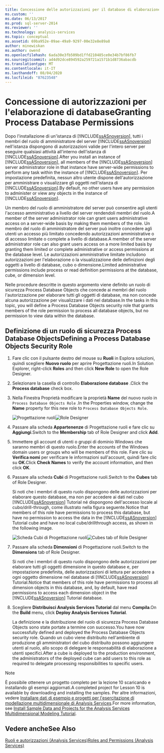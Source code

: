 ```yaml
---
title: Concessione delle autorizzazioni per il database di elaborazione | Microsoft Docs
ms.custom: ''
ms.date: 06/13/2017
ms.prod: sql-server-2014
ms.reviewer: ''
ms.technology: analysis-services
ms.topic: conceptual
ms.assetid: 69ba952e-09ae-49a9-9297-00e32e8e89a8
author: minewiskan
ms.author: owend
ms.openlocfilehash: 6ada30e3fb509bd1ffd210485ce0e34b7bf86fb7
ms.sourcegitcommit: ad4d92dce894592a259721a1571b1d8736abacdb
ms.translationtype: MT
ms.contentlocale: it-IT
ms.lasthandoff: 08/04/2020
ms.locfileid: "87623548"
---
```

# <a name="granting-process-database-permissions"></a><span data-ttu-id="9ceba-102">Concessione di autorizzazioni per l'elaborazione di database</span><span class="sxs-lookup"><span data-stu-id="9ceba-102">Granting Process Database Permissions</span></span>
  <span data-ttu-id="9ceba-103">Dopo l'installazione di un'istanza di [!INCLUDE[ssASnoversion](../includes/ssasnoversion-md.md)], tutti i membri del ruolo di amministratore del server [!INCLUDE[ssASnoversion](../includes/ssasnoversion-md.md)] nell'istanza dispongono di autorizzazioni valide per l'intero server per eseguire qualsiasi attività all'interno dell'istanza di [!INCLUDE[ssASnoversion](../includes/ssasnoversion-md.md)].</span><span class="sxs-lookup"><span data-stu-id="9ceba-103">After you install an instance of [!INCLUDE[ssASnoversion](../includes/ssasnoversion-md.md)], all members of the [!INCLUDE[ssASnoversion](../includes/ssasnoversion-md.md)] server administrator role in that instance have server-wide permissions to perform any task within the instance of [!INCLUDE[ssASnoversion](../includes/ssasnoversion-md.md)].</span></span> <span data-ttu-id="9ceba-104">Per impostazione predefinita, nessun altro utente dispone dell'autorizzazione per amministrare o visualizzare gli oggetti nell'istanza di [!INCLUDE[ssASnoversion](../includes/ssasnoversion-md.md)].</span><span class="sxs-lookup"><span data-stu-id="9ceba-104">By default, no other users have any permission to administer or view any objects in the instance of [!INCLUDE[ssASnoversion](../includes/ssasnoversion-md.md)].</span></span>

 <span data-ttu-id="9ceba-105">Un membro del ruolo di amministratore del server può consentire agli utenti l'accesso amministrativo a livello del server rendendoli membri del ruolo.</span><span class="sxs-lookup"><span data-stu-id="9ceba-105">A member of the server administrator role can grant users administrative access on a server-wide basis by making them members of the role.</span></span> <span data-ttu-id="9ceba-106">Un membro del ruolo di amministratore del server può inoltre concedere agli utenti un accesso più limitato concedendo autorizzazioni amministrative o di accesso limitate o complete a livello di database.</span><span class="sxs-lookup"><span data-stu-id="9ceba-106">A member of the server administrator role can also grant users access on a more limited basis by granting them limited or complete administrative or access permissions at the database level.</span></span> <span data-ttu-id="9ceba-107">Le autorizzazioni amministrative limitate includono autorizzazioni per l'elaborazione o la visualizzazione delle definizioni degli oggetti a livello di database, cubo o dimensione.</span><span class="sxs-lookup"><span data-stu-id="9ceba-107">Limited administrative permissions include process or read definition permissions at the database, cube, or dimension level.</span></span>

 <span data-ttu-id="9ceba-108">Nelle procedure descritte in questo argomento viene definito un ruolo di sicurezza Process Database Objects che concede ai membri del ruolo l'autorizzazione per elaborare tutti gli oggetti di database, ma non concede alcuna autorizzazione per visualizzare i dati nel database.</span><span class="sxs-lookup"><span data-stu-id="9ceba-108">In the tasks in this topic, you will define a Process Database Objects security role that grants members of the role permission to process all database objects, but no permission to view data within the database.</span></span>

## <a name="defining-a-process-database-objects-security-role"></a><span data-ttu-id="9ceba-109">Definizione di un ruolo di sicurezza Process Database Objects</span><span class="sxs-lookup"><span data-stu-id="9ceba-109">Defining a Process Database Objects Security Role</span></span>

1.  <span data-ttu-id="9ceba-110">Fare clic con il pulsante destro del mouse su **Ruoli** in Esplora soluzioni, quindi scegliere **Nuovo ruolo** per aprire Progettazione ruoli.</span><span class="sxs-lookup"><span data-stu-id="9ceba-110">In Solution Explorer, right-click **Roles** and then click **New Role** to open the Role Designer.</span></span>

2.  <span data-ttu-id="9ceba-111">Selezionare la casella di controllo **Elaborazione database** .</span><span class="sxs-lookup"><span data-stu-id="9ceba-111">Click the **Process database** check box.</span></span>

3.  <span data-ttu-id="9ceba-112">Nella Finestra Proprietà modificare la proprietà **Name** del nuovo ruolo in `Process Database Objects Role` .</span><span class="sxs-lookup"><span data-stu-id="9ceba-112">In the Properties window, change the **Name** property for this new role to `Process Database Objects Role`.</span></span>

     <span data-ttu-id="9ceba-113">![Progettazione ruoli](../../2014/tutorials/media/l10-security-1.png "Progettazione ruoli")</span><span class="sxs-lookup"><span data-stu-id="9ceba-113">![Role Designer](../../2014/tutorials/media/l10-security-1.png "Role Designer")</span></span>

4.  <span data-ttu-id="9ceba-114">Passare alla scheda **Appartenenze** di Progettazione ruoli e fare clic su **Aggiungi**.</span><span class="sxs-lookup"><span data-stu-id="9ceba-114">Switch to the **Membership** tab of Role Designer and click **Add**.</span></span>

5.  <span data-ttu-id="9ceba-115">Immettere gli account di utenti o gruppi di dominio Windows che saranno membri di questo ruolo.</span><span class="sxs-lookup"><span data-stu-id="9ceba-115">Enter the accounts of the Windows domain users or groups who will be members of this role.</span></span> <span data-ttu-id="9ceba-116">Fare clic su **Verifica nomi** per verificare le informazioni sull'account, quindi fare clic su **OK**.</span><span class="sxs-lookup"><span data-stu-id="9ceba-116">Click **Check Names** to verify the account information, and then click **OK**.</span></span>

6.  <span data-ttu-id="9ceba-117">Passare alla scheda **Cubi** di Progettazione ruoli.</span><span class="sxs-lookup"><span data-stu-id="9ceba-117">Switch to the **Cubes** tab of Role Designer.</span></span>

     <span data-ttu-id="9ceba-118">Si noti che i membri di questo ruolo dispongono delle autorizzazioni per elaborare questo database, ma non per accedere ai dati nel cubo [!INCLUDE[ssASnoversion](../includes/ssasnoversion-md.md)] Tutorial né dispongono dell'accesso locale al cubo/drill-through, come illustrato nella figura seguente.</span><span class="sxs-lookup"><span data-stu-id="9ceba-118">Notice that members of this role have permissions to process this database, but have no permission to access the data in the [!INCLUDE[ssASnoversion](../includes/ssasnoversion-md.md)] Tutorial cube and have no local cube/drillthrough access, as shown in the following image.</span></span>

     <span data-ttu-id="9ceba-119">![Scheda Cubi di Progettazione ruoli](../../2014/tutorials/media/l10-security-2.png "Scheda Cubi di Progettazione ruoli")</span><span class="sxs-lookup"><span data-stu-id="9ceba-119">![Cubes tab of Role Designer](../../2014/tutorials/media/l10-security-2.png "Cubes tab of Role Designer")</span></span>

7.  <span data-ttu-id="9ceba-120">Passare alla scheda **Dimensioni** di Progettazione ruoli.</span><span class="sxs-lookup"><span data-stu-id="9ceba-120">Switch to the **Dimensions** tab of Role Designer.</span></span>

     <span data-ttu-id="9ceba-121">Si noti che i membri di questo ruolo dispongono delle autorizzazioni per elaborare tutti gli oggetti dimensione in questo database e, per impostazione predefinita, delle autorizzazioni di lettura per accedere a ogni oggetto dimensione nel database di [!INCLUDE[ssASnoversion](../includes/ssasnoversion-md.md)] Tutorial.</span><span class="sxs-lookup"><span data-stu-id="9ceba-121">Notice that members of this role have permissions to process all dimension objects in this database, and, by default, have read permissions to access each dimension object in the [!INCLUDE[ssASnoversion](../includes/ssasnoversion-md.md)] Tutorial database.</span></span>

8.  <span data-ttu-id="9ceba-122">Scegliere **Distribuisci Analysis Services Tutorial** dal menu **Compila**.</span><span class="sxs-lookup"><span data-stu-id="9ceba-122">On the **Build** menu, click **Deploy Analysis Services Tutorial**.</span></span>

     <span data-ttu-id="9ceba-123">La definizione e la distribuzione del ruolo di sicurezza Process Database Objects sono state portate a termine con successo.</span><span class="sxs-lookup"><span data-stu-id="9ceba-123">You have now successfully defined and deployed the Process Database Objects security role.</span></span> <span data-ttu-id="9ceba-124">Quando un cubo viene distribuito nell'ambiente di produzione gli amministratori del cubo distribuito possono aggiungere utenti al ruolo, allo scopo di delegare le responsabilità di elaborazione a utenti specifici.</span><span class="sxs-lookup"><span data-stu-id="9ceba-124">After a cube is deployed to the production environment, the administrators of the deployed cube can add users to this role as required to delegate processing responsibilities to specific users.</span></span>

> [!NOTE]
>  <span data-ttu-id="9ceba-125">È possibile ottenere un progetto completo per la lezione 10 scaricando e installando gli esempi aggiornati.</span><span class="sxs-lookup"><span data-stu-id="9ceba-125">A completed project for Lesson 10 is available by downloading and installing the samples.</span></span> <span data-ttu-id="9ceba-126">Per altre informazioni, vedere [Installare dati di esempio e progetti per l'esercitazione di modellazione multidimensionale di Analysis Services](install-sample-data-and-projects.md).</span><span class="sxs-lookup"><span data-stu-id="9ceba-126">For more information, see [Install Sample Data and Projects for the Analysis Services Multidimensional Modeling Tutorial](install-sample-data-and-projects.md).</span></span>

## <a name="see-also"></a><span data-ttu-id="9ceba-127">Vedere anche</span><span class="sxs-lookup"><span data-stu-id="9ceba-127">See Also</span></span>
 [<span data-ttu-id="9ceba-128">Ruoli e autorizzazioni &#40;Analysis Services&#41;</span><span class="sxs-lookup"><span data-stu-id="9ceba-128">Roles and Permissions &#40;Analysis Services&#41;</span></span>](multidimensional-models/roles-and-permissions-analysis-services.md)


